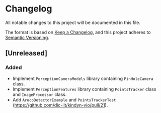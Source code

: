 # Changelog
All notable changes to this project will be documented in this file.

The format is based on [Keep a Changelog](https://keepachangelog.com/en/1.0.0/),
and this project adheres to [Semantic Versioning](https://semver.org/spec/v2.0.0.html).

## [Unreleased]

### Added
- Implement `PerceptionCameraModels` library containing `PinHoleCamera` class.
- Implement `PerceptionFeatures` library containing `PointsTracker` class and `ImageProcessor` class.
- Add `ArucoDetectorExample` and `PointsTrackerTest` (https://github.com/dic-iit/kindyn-vio/pull/21).
